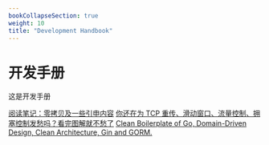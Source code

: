 ```yaml
---
bookCollapseSection: true
weight: 10
title: "Development Handbook"
---
```


# 开发手册

这是开发手册

[阅读笔记：零拷贝及一些引申内容](https://juejin.cn/post/6854573213452599310)
[你还在为 TCP 重传、滑动窗口、流量控制、拥塞控制发愁吗？看完图解就不愁了](https://mp.weixin.qq.com/s/Tc09ovdNacOtnMOMeRc_uA)
[Clean Boilerplate of Go, Domain-Driven Design, Clean Architecture, Gin and GORM.](https://dev.to/resotto/clean-boilerplate-of-go-domain-driven-design-clean-architecture-gin-and-gorm-2825)
